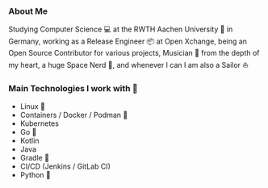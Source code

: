 ### About Me

Studying Computer Science 💻 at the RWTH Aachen University 🔬 in Germany, working as a Release Engineer 📦 at Open Xchange, being an Open Source Contributor for various projects, Musician 🎼 from the depth of my heart, a huge Space Nerd 🚀, and whenever I can I am also a Sailor ⛵

### Main Technologies I work with 🔧

* Linux 🐧
* Containers / Docker / Podman 🐳
* Kubernetes
* Go 🐹
* Kotlin
* Java
* Gradle 🐘
* CI/CD (Jenkins / GitLab CI)
* Python 🐍

<!--
**mstrangfeld/mstrangfeld** is a ✨ _special_ ✨ repository because its `README.md` (this file) appears on your GitHub profile.

Here are some ideas to get you started:

- 🔭 I’m currently working on ...
- 🌱 I’m currently learning ...
- 👯 I’m looking to collaborate on ...
- 🤔 I’m looking for help with ...
- 💬 Ask me about ...
- 📫 How to reach me: ...
- 😄 Pronouns: ...
- ⚡ Fun fact: ...
-->
